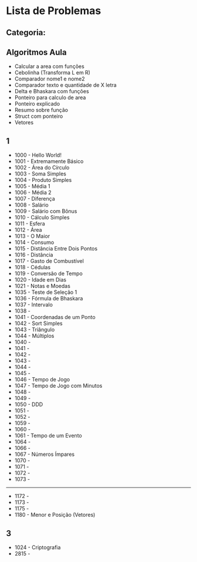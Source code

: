 # Lista de Problemas

## Categoria:

## Algoritmos Aula

* Calcular a area com funções
* Cebolinha (Transforma L em R)
* Comparador nome1 e nome2
* Comparador texto e quantidade de X letra
* Delta e Bhaskara com funções 
* Ponteiro para calculo de area
* Ponteiro explicado
* Resumo sobre função
* Struct com ponteiro
* Vetores

## 1

* 1000 - Hello World! 
* 1001 - Extremamente Básico
* 1002 - Área do Círculo
* 1003 - Soma Simples
* 1004 - Produto Simples
* 1005 - Média 1
* 1006 - Média 2
* 1007 - Diferença
* 1008 - Salário
* 1009 - Salário com Bônus
* 1010 - Cálculo Simples
* 1011 - Esfera
* 1012 - Área
* 1013 - O Maior
* 1014 - Consumo
* 1015 - Distância Entre Dois Pontos
* 1016 - Distância
* 1017 - Gasto de Combustível
* 1018 - Cédulas
* 1019 - Conversão de Tempo
* 1020 - Idade em Dias
* 1021 - Notas e Moedas
* 1035 - Teste de Seleção 1
* 1036 - Fórmula de Bhaskara
* 1037 - Intervalo
* 1038 - 
* 1041 - Coordenadas de um Ponto
* 1042 - Sort Simples
* 1043 - Triângulo
* 1044 - Múltiplos
* 1040 -
* 1041 -
* 1042 -
* 1043 -
* 1044 -
* 1045 -
* 1046 - Tempo de Jogo
* 1047 - Tempo de Jogo com Minutos
* 1048 -
* 1049 -
* 1050 - DDD
* 1051 -
* 1052 -
* 1059 -
* 1060 -
* 1061 - Tempo de um Evento
* 1064 -
* 1066 -
* 1067 - Números Ímpares
* 1070 -
* 1071 -
* 1072 -
* 1073 -
-----------
* 1172 -
* 1173 -
* 1175 -
* 1180 - Menor e Posição (Vetores)

## 3

* 1024 - Criptografia
* 2815 -



